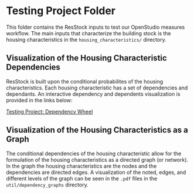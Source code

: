 # Testing Project Folder

This folder contains the ResStock inputs to test our OpenStudio measures workflow. The main inputs that characterize the building stock is the housing characteristics in the `housing_characteristics/` directory.

## Visualization of the Housing Characteristic Dependencies

ResStock is built upon the conditional probabilites of the housing characteristics.  Each housing characteristic has a set of dependencies and dependants.  An interactive dependency and dependents visualization is provided in the links below:

<a href="https://htmlpreview.github.io/?https://github.com/NREL/resstock/blob/develop/project_testing/util/dependency_wheel/dep_wheel.html">Testing Project: Dependency Wheel</a>

## Visualization of the Housing Characteristics as a Graph

The conditional dependencies of the housing characteristic allow for the formulation of the housing characteristics as a directed graph (or network).  In the graph the housing characteristics are the nodes and the dependencies are directed edges.  A visualization of the noted, edges, and different levels of the graph can be seen in the `.pdf` files in the `util/dependency_graphs` directory.